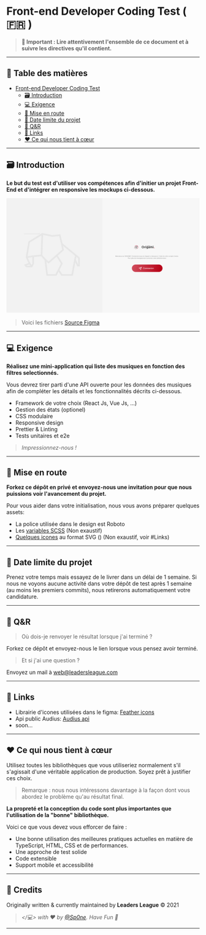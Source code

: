 # Front-end Developer Coding Test ( 🇫🇷 )

> **🚨 Important : Lire attentivement l'ensemble de ce document et à suivre les directives qu'il contient.**



---



## 📌 Table des matières


- [Front-end Developer Coding Test](#front-end-developer-coding-test)
    + [🗃 Introduction](#-introduction)
    + [💻 Exigence](#-exigence)
    + [🥑 Mise en route](#-mise-en-route)
    + [🧐 Date limite du projet](#-date-limite-du-projet)
    + [💬 Q&R](#-qr)
    + [🔗 Links](#-links)
    + [❤️ Ce qui nous tient à cœur](#-ce-qui-nous-tient--cur)



---



## 🗃 Introduction

**Le but du test est d'utiliser vos compétences afin d'initier un projet Front-End et d'intégrer en responsive les mockups ci-dessous.**


![Screen Starter][screen]


> Voici les fichiers [Source Figma][figma-bo]



---



## 💻 Exigence

**Réalisez une mini-application qui liste des musiques en fonction des filtres selectionnés.**

Vous devrez tirer parti d'une API ouverte pour les données des musiques afin de compléter les détails et les fonctionnalités décrits ci-dessous.


- Framework de votre choix (React Js, Vue Js, ...)
- Gestion des états (optionel)
- CSS modulaire
- Responsive design
- Prettier & Linting
- Tests unitaires et e2e

> _Impressionnez-nous !_




---




## 🥑 Mise en route


**Forkez ce dépôt en privé et envoyez-nous une invitation pour que nous puissions voir l'avancement du projet.**

Pour vous aider dans votre initialisation, nous vous avons préparer quelques assets:

- La police utilisée dans le design est Roboto
- Les [variables SCSS](/assets/scss) (Non exaustif)
- [Quelques icones](/assets/svg) au format SVG () (Non exaustif, voir #Links)





---




## 🧐 Date limite du projet

Prenez votre temps mais essayez de le livrer dans un délai de 1 semaine. 
Si nous ne voyons aucune activité dans votre dépôt de test après 1 semaine (au moins les premiers commits), nous retirerons automatiquement votre candidature.




---




## 💬 Q&R

> Où dois-je renvoyer le résultat lorsque j'ai terminé ?

Forkez ce dépôt et envoyez-nous le lien lorsque vous pensez avoir terminé.

> Et si j'ai une question ?

Envoyez un mail à web@leadersleague.com



---




## 🔗 Links

- Librairie d'icones utilisées dans le figma: [Feather icons][feathericons]
- Api public Audius: [Audius api][audius-api]
- soon...




---



## ❤️ Ce qui nous tient à cœur

Utilisez toutes les bibliothèques que vous utiliseriez normalement s'il s'agissait d'une véritable application de production.
Soyez prêt à justifier ces choix.

> Remarque : nous nous intéressons davantage à la façon dont vous abordez le problème qu'au résultat final.

**La propreté et la conception du code sont plus importantes que l'utilisation de la "bonne" bibliothèque.**

Voici ce que vous devez vous efforcer de faire :

- Une bonne utilisation des meilleures pratiques actuelles en matière de TypeScript, HTML, CSS et de performances.
- Une approche de test solide
- Code extensible
- Support mobile et accessibilité




---




## 🍭 Credits

Originally written & currently maintained by **Leaders League** © 2021

> _</💻> with ❤ by [@Sp0ne][vinces]. Have Fun 🍻_



---



[vinces]: https://vinces.io
[screen]: screenshot/screen-login.png
[figma-bo]: https://www.figma.com/file/UfSE9T3J8mE1evGwJOeubT/LL---Test---Frontend?node-id=0%3A1
[figma-icon]: https://www.figma.com/community/plugin/744047966581015514/Feather-Icons
[feathericons]: https://feathericons.com/
[audius-api]: https://audiusproject.github.io/api-docs/#audius-api-docs
[audius-search]: https://audiusproject.github.io/api-docs/#search-tracks
